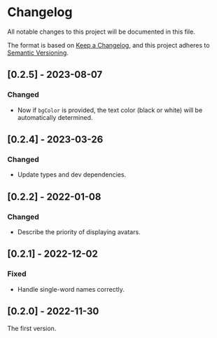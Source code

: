 # Changelog

All notable changes to this project will be documented in this file.

The format is based on [Keep a Changelog](https://keepachangelog.com/en/1.0.0/),
and this project adheres to [Semantic Versioning](https://semver.org/spec/v2.0.0.html).

## [0.2.5] - 2023-08-07

### Changed

- Now if `bgColor` is provided, the text color (black or white) will be automatically determined.

## [0.2.4] - 2023-03-26

### Changed

- Update types and dev dependencies.

## [0.2.2] - 2022-01-08

### Changed

- Describe the priority of displaying avatars.

## [0.2.1] - 2022-12-02

### Fixed

- Handle single-word names correctly.

## [0.2.0] - 2022-11-30

The first version.
